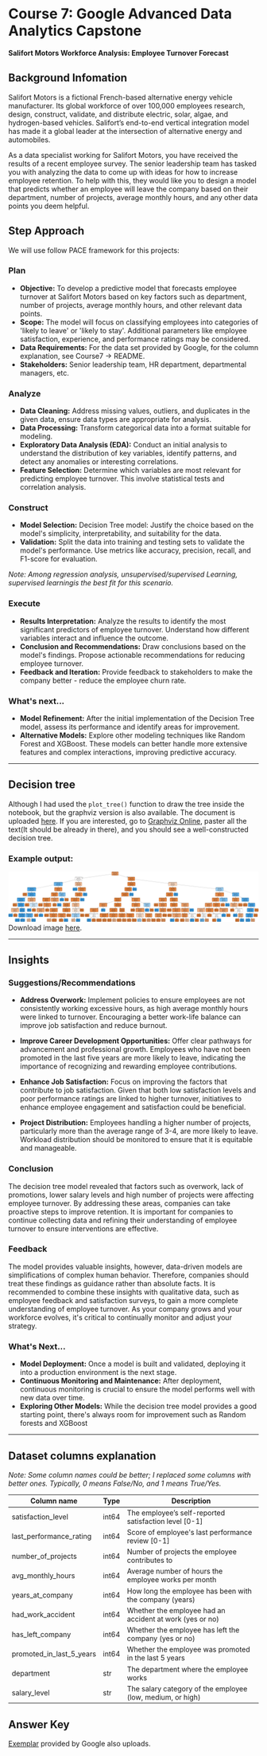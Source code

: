 # Course 7: Google Advanced Data Analytics Capstone

**Salifort Motors Workforce Analysis: Employee Turnover Forecast**

## Background Infomation

Salifort Motors is a fictional French-based alternative energy vehicle manufacturer. Its global workforce of over 100,000 employees research, design, construct, validate, and distribute electric, solar, algae, and hydrogen-based vehicles. Salifort’s end-to-end vertical integration model has made it a global leader at the intersection of alternative energy and automobiles.

As a data specialist working for Salifort Motors, you have received the results of a recent employee survey. The senior leadership team has tasked you with analyzing the data to come up with ideas for how to increase employee retention. To help with this, they would like you to design a model that predicts whether an employee will leave the company based on their department, number of projects, average monthly hours, and any other data points you deem helpful.

## Step Approach

We will use follow PACE framework for this projects:

### Plan

- **Objective:** To develop a predictive model that forecasts employee turnover at Salifort Motors based on key factors such as department, number of projects, average monthly hours, and other relevant data points.
- **Scope:** The model will focus on classifying employees into categories of 'likely to leave' or 'likely to stay'. Additional parameters like employee satisfaction, experience, and performance ratings may be considered.
- **Data Requirements:** For the data set provided by Google, for the column explanation, see Course7 -> README.
- **Stakeholders:** Senior leadership team, HR department, departmental managers, etc.

### Analyze

- **Data Cleaning:** Address missing values, outliers, and duplicates in the given data, ensure data types are appropriate for analysis.
- **Data Processing:** Transform categorical data into a format suitable for modeling.
- **Exploratory Data Analysis (EDA):** Conduct an initial analysis to understand the distribution of key variables, identify patterns, and detect any anomalies or interesting correlations.
- **Feature Selection:** Determine which variables are most relevant for predicting employee turnover. This involve statistical tests and correlation analysis.

### Construct

- **Model Selection:** Decision Tree model: Justify the choice based on the model's simplicity, interpretability, and suitability for the data.
- **Validation:** Split the data into training and testing sets to validate the model's performance. Use metrics like accuracy, precision, recall, and F1-score for evaluation.

*Note: Among regression analysis, unsupervised/supervised Learning, supervised learningis the best fit for this scenario.*

### Execute

- **Results Interpretation:** Analyze the results to identify the most significant predictors of employee turnover. Understand how different variables interact and influence the outcome.
- **Conclusion and Recommendations:** Draw conclusions based on the model's findings. Propose actionable recommendations for reducing employee turnover.
- **Feedback and Iteration:** Provide feedback to stakeholders to make the company better - reduce the employee churn rate. 

### What's next...
- **Model Refinement:** After the initial implementation of the Decision Tree model, assess its performance and identify areas for improvement.
- **Alternative Models:** Explore other modeling techniques like Random Forest and XGBoost. These models can better handle more extensive features and complex interactions, improving predictive accuracy.

---

## Decision tree

Although I had used the `plot_tree()` function to draw the tree inside the notebook, but the graphviz version is also available. The document is uploaded [here](./decision_tree). If you are interested, go to [Graphviz Online](https://dreampuf.github.io/GraphvizOnline/#digraph%20Tree%20%7B%0D%0Anode%20%5Bshape%3Dbox%2C%20style%3D%22filled%2C%20rounded%22%2C%20color%3D%22black%22%2C%20fontname%3D%22helvetica%22%5D%20%3B%0D%0Aedge%20%5Bfontname%3D%22helvetica%22%5D%20%3B%0D%0A0%20%5Blabel%3D%3Csatisfaction_level%20%26le%3B%204.65%3Cbr%2F%3Egini%20%3D%200.275%3Cbr%2F%3Esamples%20%3D%209592%3Cbr%2F%3Evalue%20%3D%20%5B8015%2C%201577%5D%3Cbr%2F%3Eclass%20%3D%20Stay%3E%2C%20fillcolor%3D%22%23ea9a60%22%5D%20%3B%0D%0A1%20%5Blabel%3D%3Cnumber_of_projects%20%26le%3B%202.5%3Cbr%2F%3Egini%20%3D%200.5%3Cbr%2F%3Esamples%20%3D%202272%3Cbr%2F%3Evalue%20%3D%20%5B1144%2C%201128%5D%3Cbr%2F%3Eclass%20%3D%20Stay%3E%2C%20fillcolor%3D%22%23fffdfc%22%5D%20%3B%0D%0A0%20-%3E%201%20%5Blabeldistance%3D2.5%2C%20labelangle%3D45%2C%20headlabel%3D%22True%22%5D%20%3B%0D%0A2%20%5Blabel%3D%3Clast_performance_rating%20%26le%3B%205.75%3Cbr%2F%3Egini%20%3D%200.293%3Cbr%2F%3Esamples%20%3D%20834%3Cbr%2F%3Evalue%20%3D%20%5B149%2C%20685%5D%3Cbr%2F%3Eclass%20%3D%20Leave%3E%2C%20fillcolor%3D%22%2364b2eb%22%5D%20%3B%0D%0A1%20-%3E%202%20%3B%0D%0A3%20%5Blabel%3D%3Clast_performance_rating%20%26le%3B%204.45%3Cbr%2F%3Egini%20%3D%200.155%3Cbr%2F%3Esamples%20%3D%20743%3Cbr%2F%3Evalue%20%3D%20%5B63.0%2C%20680.0%5D%3Cbr%2F%3Eclass%20%3D%20Leave%3E%2C%20fillcolor%3D%22%234ba6e7%22%5D%20%3B%0D%0A2%20-%3E%203%20%3B%0D%0A4%20%5Blabel%3D%3Cgini%20%3D%200.0%3Cbr%2F%3Esamples%20%3D%2029%3Cbr%2F%3Evalue%20%3D%20%5B29%2C%200%5D%3Cbr%2F%3Eclass%20%3D%20Stay%3E%2C%20fillcolor%3D%22%23e58139%22%5D%20%3B%0D%0A3%20-%3E%204%20%3B%0D%0A5%20%5Blabel%3D%3Cavg_monthly_hours%20%26le%3B%20163.5%3Cbr%2F%3Egini%20%3D%200.091%3Cbr%2F%3Esamples%20%3D%20714%3Cbr%2F%3Evalue%20%3D%20%5B34%2C%20680%5D%3Cbr%2F%3Eclass%20%3D%20Leave%3E%2C%20fillcolor%3D%22%2343a2e6%22%5D%20%3B%0D%0A3%20-%3E%205%20%3B%0D%0A6%20%5Blabel%3D%3Cavg_monthly_hours%20%26le%3B%20125.5%3Cbr%2F%3Egini%20%3D%200.053%3Cbr%2F%3Esamples%20%3D%20695%3Cbr%2F%3Evalue%20%3D%20%5B19%2C%20676%5D%3Cbr%2F%3Eclass%20%3D%20Leave%3E%2C%20fillcolor%3D%22%233fa0e6%22%5D%20%3B%0D%0A5%20-%3E%206%20%3B%0D%0A7%20%5Blabel%3D%3Cgini%20%3D%200.0%3Cbr%2F%3Esamples%20%3D%2011%3Cbr%2F%3Evalue%20%3D%20%5B11%2C%200%5D%3Cbr%2F%3Eclass%20%3D%20Stay%3E%2C%20fillcolor%3D%22%23e58139%22%5D%20%3B%0D%0A6%20-%3E%207%20%3B%0D%0A8%20%5Blabel%3D%3Csatisfaction_level%20%26le%3B%203.4%3Cbr%2F%3Egini%20%3D%200.023%3Cbr%2F%3Esamples%20%3D%20684%3Cbr%2F%3Evalue%20%3D%20%5B8%2C%20676%5D%3Cbr%2F%3Eclass%20%3D%20Leave%3E%2C%20fillcolor%3D%22%233b9ee5%22%5D%20%3B%0D%0A6%20-%3E%208%20%3B%0D%0A9%20%5Blabel%3D%3Cavg_monthly_hours%20%26le%3B%20140.0%3Cbr%2F%3Egini%20%3D%200.408%3Cbr%2F%3Esamples%20%3D%207%3Cbr%2F%3Evalue%20%3D%20%5B5%2C%202%5D%3Cbr%2F%3Eclass%20%3D%20Stay%3E%2C%20fillcolor%3D%22%23efb388%22%5D%20%3B%0D%0A8%20-%3E%209%20%3B%0D%0A10%20%5Blabel%3D%3Cgini%20%3D%200.0%3Cbr%2F%3Esamples%20%3D%202%3Cbr%2F%3Evalue%20%3D%20%5B0%2C%202%5D%3Cbr%2F%3Eclass%20%3D%20Leave%3E%2C%20fillcolor%3D%22%23399de5%22%5D%20%3B%0D%0A9%20-%3E%2010%20%3B%0D%0A11%20%5Blabel%3D%3Cgini%20%3D%200.0%3Cbr%2F%3Esamples%20%3D%205%3Cbr%2F%3Evalue%20%3D%20%5B5%2C%200%5D%3Cbr%2F%3Eclass%20%3D%20Stay%3E%2C%20fillcolor%3D%22%23e58139%22%5D%20%3B%0D%0A9%20-%3E%2011%20%3B%0D%0A12%20%5Blabel%3D%3Csalary_level%20%26le%3B%201.5%3Cbr%2F%3Egini%20%3D%200.009%3Cbr%2F%3Esamples%20%3D%20677%3Cbr%2F%3Evalue%20%3D%20%5B3%2C%20674%5D%3Cbr%2F%3Eclass%20%3D%20Leave%3E%2C%20fillcolor%3D%22%233a9de5%22%5D%20%3B%0D%0A8%20-%3E%2012%20%3B%0D%0A13%20%5Blabel%3D%3CDepartment_sales%20%26le%3B%200.5%3Cbr%2F%3Egini%20%3D%200.003%3Cbr%2F%3Esamples%20%3D%20659%3Cbr%2F%3Evalue%20%3D%20%5B1%2C%20658%5D%3Cbr%2F%3Eclass%20%3D%20Leave%3E%2C%20fillcolor%3D%22%23399de5%22%5D%20%3B%0D%0A12%20-%3E%2013%20%3B%0D%0A14%20%5Blabel%3D%3Cgini%20%3D%200.0%3Cbr%2F%3Esamples%20%3D%20461%3Cbr%2F%3Evalue%20%3D%20%5B0%2C%20461%5D%3Cbr%2F%3Eclass%20%3D%20Leave%3E%2C%20fillcolor%3D%22%23399de5%22%5D%20%3B%0D%0A13%20-%3E%2014%20%3B%0D%0A15%20%5Blabel%3D%3Cgini%20%3D%200.01%3Cbr%2F%3Esamples%20%3D%20198%3Cbr%2F%3Evalue%20%3D%20%5B1%2C%20197%5D%3Cbr%2F%3Eclass%20%3D%20Leave%3E%2C%20fillcolor%3D%22%233a9de5%22%5D%20%3B%0D%0A13%20-%3E%2015%20%3B%0D%0A16%20%5Blabel%3D%3Csatisfaction_level%20%26le%3B%203.75%3Cbr%2F%3Egini%20%3D%200.198%3Cbr%2F%3Esamples%20%3D%2018%3Cbr%2F%3Evalue%20%3D%20%5B2%2C%2016%5D%3Cbr%2F%3Eclass%20%3D%20Leave%3E%2C%20fillcolor%3D%22%2352a9e8%22%5D%20%3B%0D%0A12%20-%3E%2016%20%3B%0D%0A17%20%5Blabel%3D%3Cgini%20%3D%200.444%3Cbr%2F%3Esamples%20%3D%203%3Cbr%2F%3Evalue%20%3D%20%5B2%2C%201%5D%3Cbr%2F%3Eclass%20%3D%20Stay%3E%2C%20fillcolor%3D%22%23f2c09c%22%5D%20%3B%0D%0A16%20-%3E%2017%20%3B%0D%0A18%20%5Blabel%3D%3Cgini%20%3D%200.0%3Cbr%2F%3Esamples%20%3D%2015%3Cbr%2F%3Evalue%20%3D%20%5B0%2C%2015%5D%3Cbr%2F%3Eclass%20%3D%20Leave%3E%2C%20fillcolor%3D%22%23399de5%22%5D%20%3B%0D%0A16%20-%3E%2018%20%3B%0D%0A19%20%5Blabel%3D%3Cavg_monthly_hours%20%26le%3B%20240.5%3Cbr%2F%3Egini%20%3D%200.332%3Cbr%2F%3Esamples%20%3D%2019%3Cbr%2F%3Evalue%20%3D%20%5B15%2C%204%5D%3Cbr%2F%3Eclass%20%3D%20Stay%3E%2C%20fillcolor%3D%22%23eca36e%22%5D%20%3B%0D%0A5%20-%3E%2019%20%3B%0D%0A20%20%5Blabel%3D%3Cgini%20%3D%200.0%3Cbr%2F%3Esamples%20%3D%2012%3Cbr%2F%3Evalue%20%3D%20%5B12%2C%200%5D%3Cbr%2F%3Eclass%20%3D%20Stay%3E%2C%20fillcolor%3D%22%23e58139%22%5D%20%3B%0D%0A19%20-%3E%2020%20%3B%0D%0A21%20%5Blabel%3D%3Cavg_monthly_hours%20%26le%3B%20258.0%3Cbr%2F%3Egini%20%3D%200.49%3Cbr%2F%3Esamples%20%3D%207%3Cbr%2F%3Evalue%20%3D%20%5B3%2C%204%5D%3Cbr%2F%3Eclass%20%3D%20Leave%3E%2C%20fillcolor%3D%22%23cee6f8%22%5D%20%3B%0D%0A19%20-%3E%2021%20%3B%0D%0A22%20%5Blabel%3D%3Cgini%20%3D%200.0%3Cbr%2F%3Esamples%20%3D%204%3Cbr%2F%3Evalue%20%3D%20%5B0%2C%204%5D%3Cbr%2F%3Eclass%20%3D%20Leave%3E%2C%20fillcolor%3D%22%23399de5%22%5D%20%3B%0D%0A21%20-%3E%2022%20%3B%0D%0A23%20%5Blabel%3D%3Cgini%20%3D%200.0%3Cbr%2F%3Esamples%20%3D%203%3Cbr%2F%3Evalue%20%3D%20%5B3%2C%200%5D%3Cbr%2F%3Eclass%20%3D%20Stay%3E%2C%20fillcolor%3D%22%23e58139%22%5D%20%3B%0D%0A21%20-%3E%2023%20%3B%0D%0A24%20%5Blabel%3D%3Cavg_monthly_hours%20%26le%3B%20279.0%3Cbr%2F%3Egini%20%3D%200.104%3Cbr%2F%3Esamples%20%3D%2091%3Cbr%2F%3Evalue%20%3D%20%5B86%2C%205%5D%3Cbr%2F%3Eclass%20%3D%20Stay%3E%2C%20fillcolor%3D%22%23e78845%22%5D%20%3B%0D%0A2%20-%3E%2024%20%3B%0D%0A25%20%5Blabel%3D%3Csatisfaction_level%20%26le%3B%204.55%3Cbr%2F%3Egini%20%3D%200.045%3Cbr%2F%3Esamples%20%3D%2087%3Cbr%2F%3Evalue%20%3D%20%5B85%2C%202%5D%3Cbr%2F%3Eclass%20%3D%20Stay%3E%2C%20fillcolor%3D%22%23e6843e%22%5D%20%3B%0D%0A24%20-%3E%2025%20%3B%0D%0A26%20%5Blabel%3D%3CDepartment_technical%20%26le%3B%200.5%3Cbr%2F%3Egini%20%3D%200.024%3Cbr%2F%3Esamples%20%3D%2081%3Cbr%2F%3Evalue%20%3D%20%5B80%2C%201%5D%3Cbr%2F%3Eclass%20%3D%20Stay%3E%2C%20fillcolor%3D%22%23e5833b%22%5D%20%3B%0D%0A25%20-%3E%2026%20%3B%0D%0A27%20%5Blabel%3D%3Cgini%20%3D%200.0%3Cbr%2F%3Esamples%20%3D%2068%3Cbr%2F%3Evalue%20%3D%20%5B68%2C%200%5D%3Cbr%2F%3Eclass%20%3D%20Stay%3E%2C%20fillcolor%3D%22%23e58139%22%5D%20%3B%0D%0A26%20-%3E%2027%20%3B%0D%0A28%20%5Blabel%3D%3Cavg_monthly_hours%20%26le%3B%20157.0%3Cbr%2F%3Egini%20%3D%200.142%3Cbr%2F%3Esamples%20%3D%2013%3Cbr%2F%3Evalue%20%3D%20%5B12%2C%201%5D%3Cbr%2F%3Eclass%20%3D%20Stay%3E%2C%20fillcolor%3D%22%23e78c49%22%5D%20%3B%0D%0A26%20-%3E%2028%20%3B%0D%0A29%20%5Blabel%3D%3Cavg_monthly_hours%20%26le%3B%20145.0%3Cbr%2F%3Egini%20%3D%200.32%3Cbr%2F%3Esamples%20%3D%205%3Cbr%2F%3Evalue%20%3D%20%5B4%2C%201%5D%3Cbr%2F%3Eclass%20%3D%20Stay%3E%2C%20fillcolor%3D%22%23eca06a%22%5D%20%3B%0D%0A28%20-%3E%2029%20%3B%0D%0A30%20%5Blabel%3D%3Cgini%20%3D%200.0%3Cbr%2F%3Esamples%20%3D%204%3Cbr%2F%3Evalue%20%3D%20%5B4%2C%200%5D%3Cbr%2F%3Eclass%20%3D%20Stay%3E%2C%20fillcolor%3D%22%23e58139%22%5D%20%3B%0D%0A29%20-%3E%2030%20%3B%0D%0A31%20%5Blabel%3D%3Cgini%20%3D%200.0%3Cbr%2F%3Esamples%20%3D%201%3Cbr%2F%3Evalue%20%3D%20%5B0%2C%201%5D%3Cbr%2F%3Eclass%20%3D%20Leave%3E%2C%20fillcolor%3D%22%23399de5%22%5D%20%3B%0D%0A29%20-%3E%2031%20%3B%0D%0A32%20%5Blabel%3D%3Cgini%20%3D%200.0%3Cbr%2F%3Esamples%20%3D%208%3Cbr%2F%3Evalue%20%3D%20%5B8%2C%200%5D%3Cbr%2F%3Eclass%20%3D%20Stay%3E%2C%20fillcolor%3D%22%23e58139%22%5D%20%3B%0D%0A28%20-%3E%2032%20%3B%0D%0A33%20%5Blabel%3D%3Cavg_monthly_hours%20%26le%3B%20200.5%3Cbr%2F%3Egini%20%3D%200.278%3Cbr%2F%3Esamples%20%3D%206%3Cbr%2F%3Evalue%20%3D%20%5B5%2C%201%5D%3Cbr%2F%3Eclass%20%3D%20Stay%3E%2C%20fillcolor%3D%22%23ea9a61%22%5D%20%3B%0D%0A25%20-%3E%2033%20%3B%0D%0A34%20%5Blabel%3D%3Cgini%20%3D%200.0%3Cbr%2F%3Esamples%20%3D%205%3Cbr%2F%3Evalue%20%3D%20%5B5%2C%200%5D%3Cbr%2F%3Eclass%20%3D%20Stay%3E%2C%20fillcolor%3D%22%23e58139%22%5D%20%3B%0D%0A33%20-%3E%2034%20%3B%0D%0A35%20%5Blabel%3D%3Cgini%20%3D%200.0%3Cbr%2F%3Esamples%20%3D%201%3Cbr%2F%3Evalue%20%3D%20%5B0%2C%201%5D%3Cbr%2F%3Eclass%20%3D%20Leave%3E%2C%20fillcolor%3D%22%23399de5%22%5D%20%3B%0D%0A33%20-%3E%2035%20%3B%0D%0A36%20%5Blabel%3D%3Csatisfaction_level%20%26le%3B%204.15%3Cbr%2F%3Egini%20%3D%200.375%3Cbr%2F%3Esamples%20%3D%204%3Cbr%2F%3Evalue%20%3D%20%5B1%2C%203%5D%3Cbr%2F%3Eclass%20%3D%20Leave%3E%2C%20fillcolor%3D%22%237bbeee%22%5D%20%3B%0D%0A24%20-%3E%2036%20%3B%0D%0A37%20%5Blabel%3D%3Cgini%20%3D%200.0%3Cbr%2F%3Esamples%20%3D%203%3Cbr%2F%3Evalue%20%3D%20%5B0%2C%203%5D%3Cbr%2F%3Eclass%20%3D%20Leave%3E%2C%20fillcolor%3D%22%23399de5%22%5D%20%3B%0D%0A36%20-%3E%2037%20%3B%0D%0A38%20%5Blabel%3D%3Cgini%20%3D%200.0%3Cbr%2F%3Esamples%20%3D%201%3Cbr%2F%3Evalue%20%3D%20%5B1%2C%200%5D%3Cbr%2F%3Eclass%20%3D%20Stay%3E%2C%20fillcolor%3D%22%23e58139%22%5D%20%3B%0D%0A36%20-%3E%2038%20%3B%0D%0A39%20%5Blabel%3D%3Csatisfaction_level%20%26le%3B%201.15%3Cbr%2F%3Egini%20%3D%200.426%3Cbr%2F%3Esamples%20%3D%201438%3Cbr%2F%3Evalue%20%3D%20%5B995%2C%20443%5D%3Cbr%2F%3Eclass%20%3D%20Stay%3E%2C%20fillcolor%3D%22%23f1b991%22%5D%20%3B%0D%0A1%20-%3E%2039%20%3B%0D%0A40%20%5Blabel%3D%3Cgini%20%3D%200.0%3Cbr%2F%3Esamples%20%3D%20391%3Cbr%2F%3Evalue%20%3D%20%5B0%2C%20391%5D%3Cbr%2F%3Eclass%20%3D%20Leave%3E%2C%20fillcolor%3D%22%23399de5%22%5D%20%3B%0D%0A39%20-%3E%2040%20%3B%0D%0A41%20%5Blabel%3D%3Cavg_monthly_hours%20%26le%3B%20289.0%3Cbr%2F%3Egini%20%3D%200.094%3Cbr%2F%3Esamples%20%3D%201047%3Cbr%2F%3Evalue%20%3D%20%5B995%2C%2052%5D%3Cbr%2F%3Eclass%20%3D%20Stay%3E%2C%20fillcolor%3D%22%23e68843%22%5D%20%3B%0D%0A39%20-%3E%2041%20%3B%0D%0A42%20%5Blabel%3D%3Cnumber_of_projects%20%26le%3B%206.5%3Cbr%2F%3Egini%20%3D%200.084%3Cbr%2F%3Esamples%20%3D%201041%3Cbr%2F%3Evalue%20%3D%20%5B995%2C%2046%5D%3Cbr%2F%3Eclass%20%3D%20Stay%3E%2C%20fillcolor%3D%22%23e68742%22%5D%20%3B%0D%0A41%20-%3E%2042%20%3B%0D%0A43%20%5Blabel%3D%3Clast_performance_rating%20%26le%3B%209.95%3Cbr%2F%3Egini%20%3D%200.074%3Cbr%2F%3Esamples%20%3D%201035%3Cbr%2F%3Evalue%20%3D%20%5B995%2C%2040%5D%3Cbr%2F%3Eclass%20%3D%20Stay%3E%2C%20fillcolor%3D%22%23e68641%22%5D%20%3B%0D%0A42%20-%3E%2043%20%3B%0D%0A44%20%5Blabel%3D%3Cyears_at_company%20%26le%3B%205.5%3Cbr%2F%3Egini%20%3D%200.068%3Cbr%2F%3Esamples%20%3D%201022%3Cbr%2F%3Evalue%20%3D%20%5B986%2C%2036%5D%3Cbr%2F%3Eclass%20%3D%20Stay%3E%2C%20fillcolor%3D%22%23e68640%22%5D%20%3B%0D%0A43%20-%3E%2044%20%3B%0D%0A45%20%5Blabel%3D%3Cavg_monthly_hours%20%26le%3B%20131.5%3Cbr%2F%3Egini%20%3D%200.08%3Cbr%2F%3Esamples%20%3D%20836%3Cbr%2F%3Evalue%20%3D%20%5B801%2C%2035%5D%3Cbr%2F%3Eclass%20%3D%20Stay%3E%2C%20fillcolor%3D%22%23e68742%22%5D%20%3B%0D%0A44%20-%3E%2045%20%3B%0D%0A46%20%5Blabel%3D%3Cgini%20%3D%200.0%3Cbr%2F%3Esamples%20%3D%20112%3Cbr%2F%3Evalue%20%3D%20%5B112%2C%200%5D%3Cbr%2F%3Eclass%20%3D%20Stay%3E%2C%20fillcolor%3D%22%23e58139%22%5D%20%3B%0D%0A45%20-%3E%2046%20%3B%0D%0A47%20%5Blabel%3D%3Cavg_monthly_hours%20%26le%3B%20136.5%3Cbr%2F%3Egini%20%3D%200.092%3Cbr%2F%3Esamples%20%3D%20724%3Cbr%2F%3Evalue%20%3D%20%5B689%2C%2035%5D%3Cbr%2F%3Eclass%20%3D%20Stay%3E%2C%20fillcolor%3D%22%23e68743%22%5D%20%3B%0D%0A45%20-%3E%2047%20%3B%0D%0A48%20%5Blabel%3D%3Cgini%20%3D%200.375%3Cbr%2F%3Esamples%20%3D%2016%3Cbr%2F%3Evalue%20%3D%20%5B12%2C%204%5D%3Cbr%2F%3Eclass%20%3D%20Stay%3E%2C%20fillcolor%3D%22%23eeab7b%22%5D%20%3B%0D%0A47%20-%3E%2048%20%3B%0D%0A49%20%5Blabel%3D%3Cgini%20%3D%200.084%3Cbr%2F%3Esamples%20%3D%20708%3Cbr%2F%3Evalue%20%3D%20%5B677%2C%2031%5D%3Cbr%2F%3Eclass%20%3D%20Stay%3E%2C%20fillcolor%3D%22%23e68742%22%5D%20%3B%0D%0A47%20-%3E%2049%20%3B%0D%0A50%20%5Blabel%3D%3Cavg_monthly_hours%20%26le%3B%20139.5%3Cbr%2F%3Egini%20%3D%200.011%3Cbr%2F%3Esamples%20%3D%20186%3Cbr%2F%3Evalue%20%3D%20%5B185%2C%201%5D%3Cbr%2F%3Eclass%20%3D%20Stay%3E%2C%20fillcolor%3D%22%23e5823a%22%5D%20%3B%0D%0A44%20-%3E%2050%20%3B%0D%0A51%20%5Blabel%3D%3Cavg_monthly_hours%20%26le%3B%20136.5%3Cbr%2F%3Egini%20%3D%200.071%3Cbr%2F%3Esamples%20%3D%2027%3Cbr%2F%3Evalue%20%3D%20%5B26%2C%201%5D%3Cbr%2F%3Eclass%20%3D%20Stay%3E%2C%20fillcolor%3D%22%23e68641%22%5D%20%3B%0D%0A50%20-%3E%2051%20%3B%0D%0A52%20%5Blabel%3D%3Cgini%20%3D%200.0%3Cbr%2F%3Esamples%20%3D%2026%3Cbr%2F%3Evalue%20%3D%20%5B26%2C%200%5D%3Cbr%2F%3Eclass%20%3D%20Stay%3E%2C%20fillcolor%3D%22%23e58139%22%5D%20%3B%0D%0A51%20-%3E%2052%20%3B%0D%0A53%20%5Blabel%3D%3Cgini%20%3D%200.0%3Cbr%2F%3Esamples%20%3D%201%3Cbr%2F%3Evalue%20%3D%20%5B0%2C%201%5D%3Cbr%2F%3Eclass%20%3D%20Leave%3E%2C%20fillcolor%3D%22%23399de5%22%5D%20%3B%0D%0A51%20-%3E%2053%20%3B%0D%0A54%20%5Blabel%3D%3Cgini%20%3D%200.0%3Cbr%2F%3Esamples%20%3D%20159%3Cbr%2F%3Evalue%20%3D%20%5B159%2C%200%5D%3Cbr%2F%3Eclass%20%3D%20Stay%3E%2C%20fillcolor%3D%22%23e58139%22%5D%20%3B%0D%0A50%20-%3E%2054%20%3B%0D%0A55%20%5Blabel%3D%3Cnumber_of_projects%20%26le%3B%205.5%3Cbr%2F%3Egini%20%3D%200.426%3Cbr%2F%3Esamples%20%3D%2013%3Cbr%2F%3Evalue%20%3D%20%5B9%2C%204%5D%3Cbr%2F%3Eclass%20%3D%20Stay%3E%2C%20fillcolor%3D%22%23f1b991%22%5D%20%3B%0D%0A43%20-%3E%2055%20%3B%0D%0A56%20%5Blabel%3D%3Cyears_at_company%20%26le%3B%204.5%3Cbr%2F%3Egini%20%3D%200.494%3Cbr%2F%3Esamples%20%3D%209%3Cbr%2F%3Evalue%20%3D%20%5B5%2C%204%5D%3Cbr%2F%3Eclass%20%3D%20Stay%3E%2C%20fillcolor%3D%22%23fae6d7%22%5D%20%3B%0D%0A55%20-%3E%2056%20%3B%0D%0A57%20%5Blabel%3D%3Cavg_monthly_hours%20%26le%3B%20190.0%3Cbr%2F%3Egini%20%3D%200.444%3Cbr%2F%3Esamples%20%3D%206%3Cbr%2F%3Evalue%20%3D%20%5B2%2C%204%5D%3Cbr%2F%3Eclass%20%3D%20Leave%3E%2C%20fillcolor%3D%22%239ccef2%22%5D%20%3B%0D%0A56%20-%3E%2057%20%3B%0D%0A58%20%5Blabel%3D%3Cgini%20%3D%200.444%3Cbr%2F%3Esamples%20%3D%203%3Cbr%2F%3Evalue%20%3D%20%5B2%2C%201%5D%3Cbr%2F%3Eclass%20%3D%20Stay%3E%2C%20fillcolor%3D%22%23f2c09c%22%5D%20%3B%0D%0A57%20-%3E%2058%20%3B%0D%0A59%20%5Blabel%3D%3Cgini%20%3D%200.0%3Cbr%2F%3Esamples%20%3D%203%3Cbr%2F%3Evalue%20%3D%20%5B0%2C%203%5D%3Cbr%2F%3Eclass%20%3D%20Leave%3E%2C%20fillcolor%3D%22%23399de5%22%5D%20%3B%0D%0A57%20-%3E%2059%20%3B%0D%0A60%20%5Blabel%3D%3Cgini%20%3D%200.0%3Cbr%2F%3Esamples%20%3D%203%3Cbr%2F%3Evalue%20%3D%20%5B3%2C%200%5D%3Cbr%2F%3Eclass%20%3D%20Stay%3E%2C%20fillcolor%3D%22%23e58139%22%5D%20%3B%0D%0A56%20-%3E%2060%20%3B%0D%0A61%20%5Blabel%3D%3Cgini%20%3D%200.0%3Cbr%2F%3Esamples%20%3D%204%3Cbr%2F%3Evalue%20%3D%20%5B4%2C%200%5D%3Cbr%2F%3Eclass%20%3D%20Stay%3E%2C%20fillcolor%3D%22%23e58139%22%5D%20%3B%0D%0A55%20-%3E%2061%20%3B%0D%0A62%20%5Blabel%3D%3Cgini%20%3D%200.0%3Cbr%2F%3Esamples%20%3D%206%3Cbr%2F%3Evalue%20%3D%20%5B0%2C%206%5D%3Cbr%2F%3Eclass%20%3D%20Leave%3E%2C%20fillcolor%3D%22%23399de5%22%5D%20%3B%0D%0A42%20-%3E%2062%20%3B%0D%0A63%20%5Blabel%3D%3Cgini%20%3D%200.0%3Cbr%2F%3Esamples%20%3D%206%3Cbr%2F%3Evalue%20%3D%20%5B0%2C%206%5D%3Cbr%2F%3Eclass%20%3D%20Leave%3E%2C%20fillcolor%3D%22%23399de5%22%5D%20%3B%0D%0A41%20-%3E%2063%20%3B%0D%0A64%20%5Blabel%3D%3Cyears_at_company%20%26le%3B%204.5%3Cbr%2F%3Egini%20%3D%200.115%3Cbr%2F%3Esamples%20%3D%207320%3Cbr%2F%3Evalue%20%3D%20%5B6871%2C%20449%5D%3Cbr%2F%3Eclass%20%3D%20Stay%3E%2C%20fillcolor%3D%22%23e78946%22%5D%20%3B%0D%0A0%20-%3E%2064%20%5Blabeldistance%3D2.5%2C%20labelangle%3D-45%2C%20headlabel%3D%22False%22%5D%20%3B%0D%0A65%20%5Blabel%3D%3Cavg_monthly_hours%20%26le%3B%20290.5%3Cbr%2F%3Egini%20%3D%200.017%3Cbr%2F%3Esamples%20%3D%206323%3Cbr%2F%3Evalue%20%3D%20%5B6269.0%2C%2054.0%5D%3Cbr%2F%3Eclass%20%3D%20Stay%3E%2C%20fillcolor%3D%22%23e5823b%22%5D%20%3B%0D%0A64%20-%3E%2065%20%3B%0D%0A66%20%5Blabel%3D%3Cnumber_of_projects%20%26le%3B%206.5%3Cbr%2F%3Egini%20%3D%200.016%3Cbr%2F%3Esamples%20%3D%206319%3Cbr%2F%3Evalue%20%3D%20%5B6269.0%2C%2050.0%5D%3Cbr%2F%3Eclass%20%3D%20Stay%3E%2C%20fillcolor%3D%22%23e5823b%22%5D%20%3B%0D%0A65%20-%3E%2066%20%3B%0D%0A67%20%5Blabel%3D%3Cnumber_of_projects%20%26le%3B%205.5%3Cbr%2F%3Egini%20%3D%200.015%3Cbr%2F%3Esamples%20%3D%206317%3Cbr%2F%3Evalue%20%3D%20%5B6269%2C%2048%5D%3Cbr%2F%3Eclass%20%3D%20Stay%3E%2C%20fillcolor%3D%22%23e5823b%22%5D%20%3B%0D%0A66%20-%3E%2067%20%3B%0D%0A68%20%5Blabel%3D%3Csatisfaction_level%20%26le%3B%204.75%3Cbr%2F%3Egini%20%3D%200.013%3Cbr%2F%3Esamples%20%3D%206211%3Cbr%2F%3Evalue%20%3D%20%5B6170%2C%2041%5D%3Cbr%2F%3Eclass%20%3D%20Stay%3E%2C%20fillcolor%3D%22%23e5823a%22%5D%20%3B%0D%0A67%20-%3E%2068%20%3B%0D%0A69%20%5Blabel%3D%3Cavg_monthly_hours%20%26le%3B%20250.0%3Cbr%2F%3Egini%20%3D%200.198%3Cbr%2F%3Esamples%20%3D%2018%3Cbr%2F%3Evalue%20%3D%20%5B16%2C%202%5D%3Cbr%2F%3Eclass%20%3D%20Stay%3E%2C%20fillcolor%3D%22%23e89152%22%5D%20%3B%0D%0A68%20-%3E%2069%20%3B%0D%0A70%20%5Blabel%3D%3Clast_performance_rating%20%26le%3B%207.6%3Cbr%2F%3Egini%20%3D%200.111%3Cbr%2F%3Esamples%20%3D%2017%3Cbr%2F%3Evalue%20%3D%20%5B16%2C%201%5D%3Cbr%2F%3Eclass%20%3D%20Stay%3E%2C%20fillcolor%3D%22%23e78945%22%5D%20%3B%0D%0A69%20-%3E%2070%20%3B%0D%0A71%20%5Blabel%3D%3Cgini%20%3D%200.0%3Cbr%2F%3Esamples%20%3D%2015%3Cbr%2F%3Evalue%20%3D%20%5B15%2C%200%5D%3Cbr%2F%3Eclass%20%3D%20Stay%3E%2C%20fillcolor%3D%22%23e58139%22%5D%20%3B%0D%0A70%20-%3E%2071%20%3B%0D%0A72%20%5Blabel%3D%3Clast_performance_rating%20%26le%3B%208.55%3Cbr%2F%3Egini%20%3D%200.5%3Cbr%2F%3Esamples%20%3D%202%3Cbr%2F%3Evalue%20%3D%20%5B1%2C%201%5D%3Cbr%2F%3Eclass%20%3D%20Stay%3E%2C%20fillcolor%3D%22%23ffffff%22%5D%20%3B%0D%0A70%20-%3E%2072%20%3B%0D%0A73%20%5Blabel%3D%3Cgini%20%3D%200.0%3Cbr%2F%3Esamples%20%3D%201%3Cbr%2F%3Evalue%20%3D%20%5B0%2C%201%5D%3Cbr%2F%3Eclass%20%3D%20Leave%3E%2C%20fillcolor%3D%22%23399de5%22%5D%20%3B%0D%0A72%20-%3E%2073%20%3B%0D%0A74%20%5Blabel%3D%3Cgini%20%3D%200.0%3Cbr%2F%3Esamples%20%3D%201%3Cbr%2F%3Evalue%20%3D%20%5B1%2C%200%5D%3Cbr%2F%3Eclass%20%3D%20Stay%3E%2C%20fillcolor%3D%22%23e58139%22%5D%20%3B%0D%0A72%20-%3E%2074%20%3B%0D%0A75%20%5Blabel%3D%3Cgini%20%3D%200.0%3Cbr%2F%3Esamples%20%3D%201%3Cbr%2F%3Evalue%20%3D%20%5B0%2C%201%5D%3Cbr%2F%3Eclass%20%3D%20Leave%3E%2C%20fillcolor%3D%22%23399de5%22%5D%20%3B%0D%0A69%20-%3E%2075%20%3B%0D%0A76%20%5Blabel%3D%3Cyears_at_company%20%26le%3B%203.5%3Cbr%2F%3Egini%20%3D%200.013%3Cbr%2F%3Esamples%20%3D%206193%3Cbr%2F%3Evalue%20%3D%20%5B6154%2C%2039%5D%3Cbr%2F%3Eclass%20%3D%20Stay%3E%2C%20fillcolor%3D%22%23e5823a%22%5D%20%3B%0D%0A68%20-%3E%2076%20%3B%0D%0A77%20%5Blabel%3D%3Cavg_monthly_hours%20%26le%3B%20274.5%3Cbr%2F%3Egini%20%3D%200.008%3Cbr%2F%3Esamples%20%3D%205250%3Cbr%2F%3Evalue%20%3D%20%5B5228%2C%2022%5D%3Cbr%2F%3Eclass%20%3D%20Stay%3E%2C%20fillcolor%3D%22%23e5823a%22%5D%20%3B%0D%0A76%20-%3E%2077%20%3B%0D%0A78%20%5Blabel%3D%3Clast_performance_rating%20%26le%3B%209.95%3Cbr%2F%3Egini%20%3D%200.008%3Cbr%2F%3Esamples%20%3D%205201%3Cbr%2F%3Evalue%20%3D%20%5B5181%2C%2020%5D%3Cbr%2F%3Eclass%20%3D%20Stay%3E%2C%20fillcolor%3D%22%23e5813a%22%5D%20%3B%0D%0A77%20-%3E%2078%20%3B%0D%0A79%20%5Blabel%3D%3Cgini%20%3D%200.007%3Cbr%2F%3Esamples%20%3D%205143%3Cbr%2F%3Evalue%20%3D%20%5B5125%2C%2018%5D%3Cbr%2F%3Eclass%20%3D%20Stay%3E%2C%20fillcolor%3D%22%23e5813a%22%5D%20%3B%0D%0A78%20-%3E%2079%20%3B%0D%0A80%20%5Blabel%3D%3Cgini%20%3D%200.067%3Cbr%2F%3Esamples%20%3D%2058%3Cbr%2F%3Evalue%20%3D%20%5B56%2C%202%5D%3Cbr%2F%3Eclass%20%3D%20Stay%3E%2C%20fillcolor%3D%22%23e68640%22%5D%20%3B%0D%0A78%20-%3E%2080%20%3B%0D%0A81%20%5Blabel%3D%3Clast_performance_rating%20%26le%3B%209.25%3Cbr%2F%3Egini%20%3D%200.078%3Cbr%2F%3Esamples%20%3D%2049%3Cbr%2F%3Evalue%20%3D%20%5B47.0%2C%202.0%5D%3Cbr%2F%3Eclass%20%3D%20Stay%3E%2C%20fillcolor%3D%22%23e68641%22%5D%20%3B%0D%0A77%20-%3E%2081%20%3B%0D%0A82%20%5Blabel%3D%3Cgini%20%3D%200.0%3Cbr%2F%3Esamples%20%3D%2042%3Cbr%2F%3Evalue%20%3D%20%5B42%2C%200%5D%3Cbr%2F%3Eclass%20%3D%20Stay%3E%2C%20fillcolor%3D%22%23e58139%22%5D%20%3B%0D%0A81%20-%3E%2082%20%3B%0D%0A83%20%5Blabel%3D%3Cgini%20%3D%200.408%3Cbr%2F%3Esamples%20%3D%207%3Cbr%2F%3Evalue%20%3D%20%5B5%2C%202%5D%3Cbr%2F%3Eclass%20%3D%20Stay%3E%2C%20fillcolor%3D%22%23efb388%22%5D%20%3B%0D%0A81%20-%3E%2083%20%3B%0D%0A84%20%5Blabel%3D%3Csalary_level%20%26le%3B%200.5%3Cbr%2F%3Egini%20%3D%200.035%3Cbr%2F%3Esamples%20%3D%20943%3Cbr%2F%3Evalue%20%3D%20%5B926%2C%2017%5D%3Cbr%2F%3Eclass%20%3D%20Stay%3E%2C%20fillcolor%3D%22%23e5833d%22%5D%20%3B%0D%0A76%20-%3E%2084%20%3B%0D%0A85%20%5Blabel%3D%3Cnumber_of_projects%20%26le%3B%204.5%3Cbr%2F%3Egini%20%3D%200.058%3Cbr%2F%3Esamples%20%3D%20433%3Cbr%2F%3Evalue%20%3D%20%5B420%2C%2013%5D%3Cbr%2F%3Eclass%20%3D%20Stay%3E%2C%20fillcolor%3D%22%23e6853f%22%5D%20%3B%0D%0A84%20-%3E%2085%20%3B%0D%0A86%20%5Blabel%3D%3Cgini%20%3D%200.04%3Cbr%2F%3Esamples%20%3D%20342%3Cbr%2F%3Evalue%20%3D%20%5B335%2C%207%5D%3Cbr%2F%3Eclass%20%3D%20Stay%3E%2C%20fillcolor%3D%22%23e6843d%22%5D%20%3B%0D%0A85%20-%3E%2086%20%3B%0D%0A87%20%5Blabel%3D%3Cgini%20%3D%200.123%3Cbr%2F%3Esamples%20%3D%2091%3Cbr%2F%3Evalue%20%3D%20%5B85%2C%206%5D%3Cbr%2F%3Eclass%20%3D%20Stay%3E%2C%20fillcolor%3D%22%23e78a47%22%5D%20%3B%0D%0A85%20-%3E%2087%20%3B%0D%0A88%20%5Blabel%3D%3Cavg_monthly_hours%20%26le%3B%20131.0%3Cbr%2F%3Egini%20%3D%200.016%3Cbr%2F%3Esamples%20%3D%20510%3Cbr%2F%3Evalue%20%3D%20%5B506%2C%204%5D%3Cbr%2F%3Eclass%20%3D%20Stay%3E%2C%20fillcolor%3D%22%23e5823b%22%5D%20%3B%0D%0A84%20-%3E%2088%20%3B%0D%0A89%20%5Blabel%3D%3Cgini%20%3D%200.091%3Cbr%2F%3Esamples%20%3D%2021%3Cbr%2F%3Evalue%20%3D%20%5B20%2C%201%5D%3Cbr%2F%3Eclass%20%3D%20Stay%3E%2C%20fillcolor%3D%22%23e68743%22%5D%20%3B%0D%0A88%20-%3E%2089%20%3B%0D%0A90%20%5Blabel%3D%3Cgini%20%3D%200.012%3Cbr%2F%3Esamples%20%3D%20489%3Cbr%2F%3Evalue%20%3D%20%5B486%2C%203%5D%3Cbr%2F%3Eclass%20%3D%20Stay%3E%2C%20fillcolor%3D%22%23e5823a%22%5D%20%3B%0D%0A88%20-%3E%2090%20%3B%0D%0A91%20%5Blabel%3D%3Clast_performance_rating%20%26le%3B%209.9%3Cbr%2F%3Egini%20%3D%200.123%3Cbr%2F%3Esamples%20%3D%20106%3Cbr%2F%3Evalue%20%3D%20%5B99%2C%207%5D%3Cbr%2F%3Eclass%20%3D%20Stay%3E%2C%20fillcolor%3D%22%23e78a47%22%5D%20%3B%0D%0A67%20-%3E%2091%20%3B%0D%0A92%20%5Blabel%3D%3Clast_performance_rating%20%26le%3B%207.3%3Cbr%2F%3Egini%20%3D%200.092%3Cbr%2F%3Esamples%20%3D%20103%3Cbr%2F%3Evalue%20%3D%20%5B98%2C%205%5D%3Cbr%2F%3Eclass%20%3D%20Stay%3E%2C%20fillcolor%3D%22%23e68743%22%5D%20%3B%0D%0A91%20-%3E%2092%20%3B%0D%0A93%20%5Blabel%3D%3Cgini%20%3D%200.0%3Cbr%2F%3Esamples%20%3D%2059%3Cbr%2F%3Evalue%20%3D%20%5B59%2C%200%5D%3Cbr%2F%3Eclass%20%3D%20Stay%3E%2C%20fillcolor%3D%22%23e58139%22%5D%20%3B%0D%0A92%20-%3E%2093%20%3B%0D%0A94%20%5Blabel%3D%3Clast_performance_rating%20%26le%3B%207.45%3Cbr%2F%3Egini%20%3D%200.201%3Cbr%2F%3Esamples%20%3D%2044%3Cbr%2F%3Evalue%20%3D%20%5B39%2C%205%5D%3Cbr%2F%3Eclass%20%3D%20Stay%3E%2C%20fillcolor%3D%22%23e89152%22%5D%20%3B%0D%0A92%20-%3E%2094%20%3B%0D%0A95%20%5Blabel%3D%3Cavg_monthly_hours%20%26le%3B%20191.5%3Cbr%2F%3Egini%20%3D%200.48%3Cbr%2F%3Esamples%20%3D%205%3Cbr%2F%3Evalue%20%3D%20%5B3%2C%202%5D%3Cbr%2F%3Eclass%20%3D%20Stay%3E%2C%20fillcolor%3D%22%23f6d5bd%22%5D%20%3B%0D%0A94%20-%3E%2095%20%3B%0D%0A96%20%5Blabel%3D%3Cgini%20%3D%200.444%3Cbr%2F%3Esamples%20%3D%203%3Cbr%2F%3Evalue%20%3D%20%5B1%2C%202%5D%3Cbr%2F%3Eclass%20%3D%20Leave%3E%2C%20fillcolor%3D%22%239ccef2%22%5D%20%3B%0D%0A95%20-%3E%2096%20%3B%0D%0A97%20%5Blabel%3D%3Cgini%20%3D%200.0%3Cbr%2F%3Esamples%20%3D%202%3Cbr%2F%3Evalue%20%3D%20%5B2%2C%200%5D%3Cbr%2F%3Eclass%20%3D%20Stay%3E%2C%20fillcolor%3D%22%23e58139%22%5D%20%3B%0D%0A95%20-%3E%2097%20%3B%0D%0A98%20%5Blabel%3D%3Cyears_at_company%20%26le%3B%202.5%3Cbr%2F%3Egini%20%3D%200.142%3Cbr%2F%3Esamples%20%3D%2039%3Cbr%2F%3Evalue%20%3D%20%5B36%2C%203%5D%3Cbr%2F%3Eclass%20%3D%20Stay%3E%2C%20fillcolor%3D%22%23e78c49%22%5D%20%3B%0D%0A94%20-%3E%2098%20%3B%0D%0A99%20%5Blabel%3D%3Cgini%20%3D%200.346%3Cbr%2F%3Esamples%20%3D%209%3Cbr%2F%3Evalue%20%3D%20%5B7%2C%202%5D%3Cbr%2F%3Eclass%20%3D%20Stay%3E%2C%20fillcolor%3D%22%23eca572%22%5D%20%3B%0D%0A98%20-%3E%2099%20%3B%0D%0A100%20%5Blabel%3D%3Cgini%20%3D%200.064%3Cbr%2F%3Esamples%20%3D%2030%3Cbr%2F%3Evalue%20%3D%20%5B29%2C%201%5D%3Cbr%2F%3Eclass%20%3D%20Stay%3E%2C%20fillcolor%3D%22%23e68540%22%5D%20%3B%0D%0A98%20-%3E%20100%20%3B%0D%0A101%20%5Blabel%3D%3Csatisfaction_level%20%26le%3B%208.8%3Cbr%2F%3Egini%20%3D%200.444%3Cbr%2F%3Esamples%20%3D%203%3Cbr%2F%3Evalue%20%3D%20%5B1%2C%202%5D%3Cbr%2F%3Eclass%20%3D%20Leave%3E%2C%20fillcolor%3D%22%239ccef2%22%5D%20%3B%0D%0A91%20-%3E%20101%20%3B%0D%0A102%20%5Blabel%3D%3Cgini%20%3D%200.0%3Cbr%2F%3Esamples%20%3D%202%3Cbr%2F%3Evalue%20%3D%20%5B0%2C%202%5D%3Cbr%2F%3Eclass%20%3D%20Leave%3E%2C%20fillcolor%3D%22%23399de5%22%5D%20%3B%0D%0A101%20-%3E%20102%20%3B%0D%0A103%20%5Blabel%3D%3Cgini%20%3D%200.0%3Cbr%2F%3Esamples%20%3D%201%3Cbr%2F%3Evalue%20%3D%20%5B1%2C%200%5D%3Cbr%2F%3Eclass%20%3D%20Stay%3E%2C%20fillcolor%3D%22%23e58139%22%5D%20%3B%0D%0A101%20-%3E%20103%20%3B%0D%0A104%20%5Blabel%3D%3Cgini%20%3D%200.0%3Cbr%2F%3Esamples%20%3D%202%3Cbr%2F%3Evalue%20%3D%20%5B0%2C%202%5D%3Cbr%2F%3Eclass%20%3D%20Leave%3E%2C%20fillcolor%3D%22%23399de5%22%5D%20%3B%0D%0A66%20-%3E%20104%20%3B%0D%0A105%20%5Blabel%3D%3Cgini%20%3D%200.0%3Cbr%2F%3Esamples%20%3D%204%3Cbr%2F%3Evalue%20%3D%20%5B0%2C%204%5D%3Cbr%2F%3Eclass%20%3D%20Leave%3E%2C%20fillcolor%3D%22%23399de5%22%5D%20%3B%0D%0A65%20-%3E%20105%20%3B%0D%0A106%20%5Blabel%3D%3Clast_performance_rating%20%26le%3B%208.05%3Cbr%2F%3Egini%20%3D%200.478%3Cbr%2F%3Esamples%20%3D%20997%3Cbr%2F%3Evalue%20%3D%20%5B602%2C%20395%5D%3Cbr%2F%3Eclass%20%3D%20Stay%3E%2C%20fillcolor%3D%22%23f6d4bb%22%5D%20%3B%0D%0A64%20-%3E%20106%20%3B%0D%0A107%20%5Blabel%3D%3Cnumber_of_projects%20%26le%3B%206.5%3Cbr%2F%3Egini%20%3D%200.068%3Cbr%2F%3Esamples%20%3D%20423%3Cbr%2F%3Evalue%20%3D%20%5B408.0%2C%2015.0%5D%3Cbr%2F%3Eclass%20%3D%20Stay%3E%2C%20fillcolor%3D%22%23e68640%22%5D%20%3B%0D%0A106%20-%3E%20107%20%3B%0D%0A108%20%5Blabel%3D%3Cyears_at_company%20%26le%3B%205.5%3Cbr%2F%3Egini%20%3D%200.064%3Cbr%2F%3Esamples%20%3D%20422%3Cbr%2F%3Evalue%20%3D%20%5B408.0%2C%2014.0%5D%3Cbr%2F%3Eclass%20%3D%20Stay%3E%2C%20fillcolor%3D%22%23e68540%22%5D%20%3B%0D%0A107%20-%3E%20108%20%3B%0D%0A109%20%5Blabel%3D%3Cavg_monthly_hours%20%26le%3B%20152.5%3Cbr%2F%3Egini%20%3D%200.12%3Cbr%2F%3Esamples%20%3D%20156%3Cbr%2F%3Evalue%20%3D%20%5B146%2C%2010%5D%3Cbr%2F%3Eclass%20%3D%20Stay%3E%2C%20fillcolor%3D%22%23e78a47%22%5D%20%3B%0D%0A108%20-%3E%20109%20%3B%0D%0A110%20%5Blabel%3D%3Cgini%20%3D%200.0%3Cbr%2F%3Esamples%20%3D%2047%3Cbr%2F%3Evalue%20%3D%20%5B47%2C%200%5D%3Cbr%2F%3Eclass%20%3D%20Stay%3E%2C%20fillcolor%3D%22%23e58139%22%5D%20%3B%0D%0A109%20-%3E%20110%20%3B%0D%0A111%20%5Blabel%3D%3Cavg_monthly_hours%20%26le%3B%20153.5%3Cbr%2F%3Egini%20%3D%200.167%3Cbr%2F%3Esamples%20%3D%20109%3Cbr%2F%3Evalue%20%3D%20%5B99%2C%2010%5D%3Cbr%2F%3Eclass%20%3D%20Stay%3E%2C%20fillcolor%3D%22%23e88e4d%22%5D%20%3B%0D%0A109%20-%3E%20111%20%3B%0D%0A112%20%5Blabel%3D%3Cgini%20%3D%200.0%3Cbr%2F%3Esamples%20%3D%201%3Cbr%2F%3Evalue%20%3D%20%5B0%2C%201%5D%3Cbr%2F%3Eclass%20%3D%20Leave%3E%2C%20fillcolor%3D%22%23399de5%22%5D%20%3B%0D%0A111%20-%3E%20112%20%3B%0D%0A113%20%5Blabel%3D%3CDepartment_sales%20%26le%3B%200.5%3Cbr%2F%3Egini%20%3D%200.153%3Cbr%2F%3Esamples%20%3D%20108%3Cbr%2F%3Evalue%20%3D%20%5B99%2C%209%5D%3Cbr%2F%3Eclass%20%3D%20Stay%3E%2C%20fillcolor%3D%22%23e78c4b%22%5D%20%3B%0D%0A111%20-%3E%20113%20%3B%0D%0A114%20%5Blabel%3D%3Csatisfaction_level%20%26le%3B%206.55%3Cbr%2F%3Egini%20%3D%200.202%3Cbr%2F%3Esamples%20%3D%2079%3Cbr%2F%3Evalue%20%3D%20%5B70%2C%209%5D%3Cbr%2F%3Eclass%20%3D%20Stay%3E%2C%20fillcolor%3D%22%23e89152%22%5D%20%3B%0D%0A113%20-%3E%20114%20%3B%0D%0A115%20%5Blabel%3D%3Cgini%20%3D%200.062%3Cbr%2F%3Esamples%20%3D%2031%3Cbr%2F%3Evalue%20%3D%20%5B30%2C%201%5D%3Cbr%2F%3Eclass%20%3D%20Stay%3E%2C%20fillcolor%3D%22%23e68540%22%5D%20%3B%0D%0A114%20-%3E%20115%20%3B%0D%0A116%20%5Blabel%3D%3Cgini%20%3D%200.278%3Cbr%2F%3Esamples%20%3D%2048%3Cbr%2F%3Evalue%20%3D%20%5B40%2C%208%5D%3Cbr%2F%3Eclass%20%3D%20Stay%3E%2C%20fillcolor%3D%22%23ea9a61%22%5D%20%3B%0D%0A114%20-%3E%20116%20%3B%0D%0A117%20%5Blabel%3D%3Cgini%20%3D%200.0%3Cbr%2F%3Esamples%20%3D%2029%3Cbr%2F%3Evalue%20%3D%20%5B29%2C%200%5D%3Cbr%2F%3Eclass%20%3D%20Stay%3E%2C%20fillcolor%3D%22%23e58139%22%5D%20%3B%0D%0A113%20-%3E%20117%20%3B%0D%0A118%20%5Blabel%3D%3Cavg_monthly_hours%20%26le%3B%20272.5%3Cbr%2F%3Egini%20%3D%200.03%3Cbr%2F%3Esamples%20%3D%20266%3Cbr%2F%3Evalue%20%3D%20%5B262%2C%204%5D%3Cbr%2F%3Eclass%20%3D%20Stay%3E%2C%20fillcolor%3D%22%23e5833c%22%5D%20%3B%0D%0A108%20-%3E%20118%20%3B%0D%0A119%20%5Blabel%3D%3CDepartment_support%20%26le%3B%200.5%3Cbr%2F%3Egini%20%3D%200.008%3Cbr%2F%3Esamples%20%3D%20250%3Cbr%2F%3Evalue%20%3D%20%5B249%2C%201%5D%3Cbr%2F%3Eclass%20%3D%20Stay%3E%2C%20fillcolor%3D%22%23e5823a%22%5D%20%3B%0D%0A118%20-%3E%20119%20%3B%0D%0A120%20%5Blabel%3D%3Cgini%20%3D%200.0%3Cbr%2F%3Esamples%20%3D%20232%3Cbr%2F%3Evalue%20%3D%20%5B232%2C%200%5D%3Cbr%2F%3Eclass%20%3D%20Stay%3E%2C%20fillcolor%3D%22%23e58139%22%5D%20%3B%0D%0A119%20-%3E%20120%20%3B%0D%0A121%20%5Blabel%3D%3Clast_performance_rating%20%26le%3B%206.4%3Cbr%2F%3Egini%20%3D%200.105%3Cbr%2F%3Esamples%20%3D%2018%3Cbr%2F%3Evalue%20%3D%20%5B17%2C%201%5D%3Cbr%2F%3Eclass%20%3D%20Stay%3E%2C%20fillcolor%3D%22%23e78845%22%5D%20%3B%0D%0A119%20-%3E%20121%20%3B%0D%0A122%20%5Blabel%3D%3Cgini%20%3D%200.0%3Cbr%2F%3Esamples%20%3D%2013%3Cbr%2F%3Evalue%20%3D%20%5B13%2C%200%5D%3Cbr%2F%3Eclass%20%3D%20Stay%3E%2C%20fillcolor%3D%22%23e58139%22%5D%20%3B%0D%0A121%20-%3E%20122%20%3B%0D%0A123%20%5Blabel%3D%3Clast_performance_rating%20%26le%3B%206.65%3Cbr%2F%3Egini%20%3D%200.32%3Cbr%2F%3Esamples%20%3D%205%3Cbr%2F%3Evalue%20%3D%20%5B4%2C%201%5D%3Cbr%2F%3Eclass%20%3D%20Stay%3E%2C%20fillcolor%3D%22%23eca06a%22%5D%20%3B%0D%0A121%20-%3E%20123%20%3B%0D%0A124%20%5Blabel%3D%3Cgini%20%3D%200.0%3Cbr%2F%3Esamples%20%3D%201%3Cbr%2F%3Evalue%20%3D%20%5B0%2C%201%5D%3Cbr%2F%3Eclass%20%3D%20Leave%3E%2C%20fillcolor%3D%22%23399de5%22%5D%20%3B%0D%0A123%20-%3E%20124%20%3B%0D%0A125%20%5Blabel%3D%3Cgini%20%3D%200.0%3Cbr%2F%3Esamples%20%3D%204%3Cbr%2F%3Evalue%20%3D%20%5B4%2C%200%5D%3Cbr%2F%3Eclass%20%3D%20Stay%3E%2C%20fillcolor%3D%22%23e58139%22%5D%20%3B%0D%0A123%20-%3E%20125%20%3B%0D%0A126%20%5Blabel%3D%3CDepartment_support%20%26le%3B%200.5%3Cbr%2F%3Egini%20%3D%200.305%3Cbr%2F%3Esamples%20%3D%2016%3Cbr%2F%3Evalue%20%3D%20%5B13%2C%203%5D%3Cbr%2F%3Eclass%20%3D%20Stay%3E%2C%20fillcolor%3D%22%23eb9e67%22%5D%20%3B%0D%0A118%20-%3E%20126%20%3B%0D%0A127%20%5Blabel%3D%3CDepartment_technical%20%26le%3B%200.5%3Cbr%2F%3Egini%20%3D%200.231%3Cbr%2F%3Esamples%20%3D%2015%3Cbr%2F%3Evalue%20%3D%20%5B13%2C%202%5D%3Cbr%2F%3Eclass%20%3D%20Stay%3E%2C%20fillcolor%3D%22%23e99457%22%5D%20%3B%0D%0A126%20-%3E%20127%20%3B%0D%0A128%20%5Blabel%3D%3CDepartment_hr%20%26le%3B%200.5%3Cbr%2F%3Egini%20%3D%200.142%3Cbr%2F%3Esamples%20%3D%2013%3Cbr%2F%3Evalue%20%3D%20%5B12%2C%201%5D%3Cbr%2F%3Eclass%20%3D%20Stay%3E%2C%20fillcolor%3D%22%23e78c49%22%5D%20%3B%0D%0A127%20-%3E%20128%20%3B%0D%0A129%20%5Blabel%3D%3Cgini%20%3D%200.0%3Cbr%2F%3Esamples%20%3D%2010%3Cbr%2F%3Evalue%20%3D%20%5B10%2C%200%5D%3Cbr%2F%3Eclass%20%3D%20Stay%3E%2C%20fillcolor%3D%22%23e58139%22%5D%20%3B%0D%0A128%20-%3E%20129%20%3B%0D%0A130%20%5Blabel%3D%3Cgini%20%3D%200.444%3Cbr%2F%3Esamples%20%3D%203%3Cbr%2F%3Evalue%20%3D%20%5B2%2C%201%5D%3Cbr%2F%3Eclass%20%3D%20Stay%3E%2C%20fillcolor%3D%22%23f2c09c%22%5D%20%3B%0D%0A128%20-%3E%20130%20%3B%0D%0A131%20%5Blabel%3D%3Cavg_monthly_hours%20%26le%3B%20278.5%3Cbr%2F%3Egini%20%3D%200.5%3Cbr%2F%3Esamples%20%3D%202%3Cbr%2F%3Evalue%20%3D%20%5B1%2C%201%5D%3Cbr%2F%3Eclass%20%3D%20Stay%3E%2C%20fillcolor%3D%22%23ffffff%22%5D%20%3B%0D%0A127%20-%3E%20131%20%3B%0D%0A132%20%5Blabel%3D%3Cgini%20%3D%200.0%3Cbr%2F%3Esamples%20%3D%201%3Cbr%2F%3Evalue%20%3D%20%5B0%2C%201%5D%3Cbr%2F%3Eclass%20%3D%20Leave%3E%2C%20fillcolor%3D%22%23399de5%22%5D%20%3B%0D%0A131%20-%3E%20132%20%3B%0D%0A133%20%5Blabel%3D%3Cgini%20%3D%200.0%3Cbr%2F%3Esamples%20%3D%201%3Cbr%2F%3Evalue%20%3D%20%5B1%2C%200%5D%3Cbr%2F%3Eclass%20%3D%20Stay%3E%2C%20fillcolor%3D%22%23e58139%22%5D%20%3B%0D%0A131%20-%3E%20133%20%3B%0D%0A134%20%5Blabel%3D%3Cgini%20%3D%200.0%3Cbr%2F%3Esamples%20%3D%201%3Cbr%2F%3Evalue%20%3D%20%5B0%2C%201%5D%3Cbr%2F%3Eclass%20%3D%20Leave%3E%2C%20fillcolor%3D%22%23399de5%22%5D%20%3B%0D%0A126%20-%3E%20134%20%3B%0D%0A135%20%5Blabel%3D%3Cgini%20%3D%200.0%3Cbr%2F%3Esamples%20%3D%201%3Cbr%2F%3Evalue%20%3D%20%5B0%2C%201%5D%3Cbr%2F%3Eclass%20%3D%20Leave%3E%2C%20fillcolor%3D%22%23399de5%22%5D%20%3B%0D%0A107%20-%3E%20135%20%3B%0D%0A136%20%5Blabel%3D%3Cavg_monthly_hours%20%26le%3B%20216.5%3Cbr%2F%3Egini%20%3D%200.447%3Cbr%2F%3Esamples%20%3D%20574%3Cbr%2F%3Evalue%20%3D%20%5B194%2C%20380%5D%3Cbr%2F%3Eclass%20%3D%20Leave%3E%2C%20fillcolor%3D%22%239ecff2%22%5D%20%3B%0D%0A106%20-%3E%20136%20%3B%0D%0A137%20%5Blabel%3D%3Clast_performance_rating%20%26le%3B%209.95%3Cbr%2F%3Egini%20%3D%200.141%3Cbr%2F%3Esamples%20%3D%20131%3Cbr%2F%3Evalue%20%3D%20%5B121%2C%2010%5D%3Cbr%2F%3Eclass%20%3D%20Stay%3E%2C%20fillcolor%3D%22%23e78b49%22%5D%20%3B%0D%0A136%20-%3E%20137%20%3B%0D%0A138%20%5Blabel%3D%3Cyears_at_company%20%26le%3B%205.5%3Cbr%2F%3Egini%20%3D%200.104%3Cbr%2F%3Esamples%20%3D%20127%3Cbr%2F%3Evalue%20%3D%20%5B120%2C%207%5D%3Cbr%2F%3Eclass%20%3D%20Stay%3E%2C%20fillcolor%3D%22%23e78845%22%5D%20%3B%0D%0A137%20-%3E%20138%20%3B%0D%0A139%20%5Blabel%3D%3Cnumber_of_projects%20%26le%3B%203.5%3Cbr%2F%3Egini%20%3D%200.211%3Cbr%2F%3Esamples%20%3D%2050%3Cbr%2F%3Evalue%20%3D%20%5B44%2C%206%5D%3Cbr%2F%3Eclass%20%3D%20Stay%3E%2C%20fillcolor%3D%22%23e99254%22%5D%20%3B%0D%0A138%20-%3E%20139%20%3B%0D%0A140%20%5Blabel%3D%3Cavg_monthly_hours%20%26le%3B%20142.0%3Cbr%2F%3Egini%20%3D%200.401%3Cbr%2F%3Esamples%20%3D%2018%3Cbr%2F%3Evalue%20%3D%20%5B13%2C%205%5D%3Cbr%2F%3Eclass%20%3D%20Stay%3E%2C%20fillcolor%3D%22%23efb185%22%5D%20%3B%0D%0A139%20-%3E%20140%20%3B%0D%0A141%20%5Blabel%3D%3Cgini%20%3D%200.0%3Cbr%2F%3Esamples%20%3D%208%3Cbr%2F%3Evalue%20%3D%20%5B8%2C%200%5D%3Cbr%2F%3Eclass%20%3D%20Stay%3E%2C%20fillcolor%3D%22%23e58139%22%5D%20%3B%0D%0A140%20-%3E%20141%20%3B%0D%0A142%20%5Blabel%3D%3Csalary_level%20%26le%3B%200.5%3Cbr%2F%3Egini%20%3D%200.5%3Cbr%2F%3Esamples%20%3D%2010%3Cbr%2F%3Evalue%20%3D%20%5B5%2C%205%5D%3Cbr%2F%3Eclass%20%3D%20Stay%3E%2C%20fillcolor%3D%22%23ffffff%22%5D%20%3B%0D%0A140%20-%3E%20142%20%3B%0D%0A143%20%5Blabel%3D%3Cgini%20%3D%200.32%3Cbr%2F%3Esamples%20%3D%205%3Cbr%2F%3Evalue%20%3D%20%5B1%2C%204%5D%3Cbr%2F%3Eclass%20%3D%20Leave%3E%2C%20fillcolor%3D%22%236ab6ec%22%5D%20%3B%0D%0A142%20-%3E%20143%20%3B%0D%0A144%20%5Blabel%3D%3Cgini%20%3D%200.32%3Cbr%2F%3Esamples%20%3D%205%3Cbr%2F%3Evalue%20%3D%20%5B4%2C%201%5D%3Cbr%2F%3Eclass%20%3D%20Stay%3E%2C%20fillcolor%3D%22%23eca06a%22%5D%20%3B%0D%0A142%20-%3E%20144%20%3B%0D%0A145%20%5Blabel%3D%3Cavg_monthly_hours%20%26le%3B%20205.5%3Cbr%2F%3Egini%20%3D%200.061%3Cbr%2F%3Esamples%20%3D%2032%3Cbr%2F%3Evalue%20%3D%20%5B31%2C%201%5D%3Cbr%2F%3Eclass%20%3D%20Stay%3E%2C%20fillcolor%3D%22%23e6853f%22%5D%20%3B%0D%0A139%20-%3E%20145%20%3B%0D%0A146%20%5Blabel%3D%3Cgini%20%3D%200.0%3Cbr%2F%3Esamples%20%3D%2030%3Cbr%2F%3Evalue%20%3D%20%5B30%2C%200%5D%3Cbr%2F%3Eclass%20%3D%20Stay%3E%2C%20fillcolor%3D%22%23e58139%22%5D%20%3B%0D%0A145%20-%3E%20146%20%3B%0D%0A147%20%5Blabel%3D%3Clast_performance_rating%20%26le%3B%209.45%3Cbr%2F%3Egini%20%3D%200.5%3Cbr%2F%3Esamples%20%3D%202%3Cbr%2F%3Evalue%20%3D%20%5B1%2C%201%5D%3Cbr%2F%3Eclass%20%3D%20Stay%3E%2C%20fillcolor%3D%22%23ffffff%22%5D%20%3B%0D%0A145%20-%3E%20147%20%3B%0D%0A148%20%5Blabel%3D%3Cgini%20%3D%200.0%3Cbr%2F%3Esamples%20%3D%201%3Cbr%2F%3Evalue%20%3D%20%5B1%2C%200%5D%3Cbr%2F%3Eclass%20%3D%20Stay%3E%2C%20fillcolor%3D%22%23e58139%22%5D%20%3B%0D%0A147%20-%3E%20148%20%3B%0D%0A149%20%5Blabel%3D%3Cgini%20%3D%200.0%3Cbr%2F%3Esamples%20%3D%201%3Cbr%2F%3Evalue%20%3D%20%5B0%2C%201%5D%3Cbr%2F%3Eclass%20%3D%20Leave%3E%2C%20fillcolor%3D%22%23399de5%22%5D%20%3B%0D%0A147%20-%3E%20149%20%3B%0D%0A150%20%5Blabel%3D%3Cnumber_of_projects%20%26le%3B%205.5%3Cbr%2F%3Egini%20%3D%200.026%3Cbr%2F%3Esamples%20%3D%2077%3Cbr%2F%3Evalue%20%3D%20%5B76%2C%201%5D%3Cbr%2F%3Eclass%20%3D%20Stay%3E%2C%20fillcolor%3D%22%23e5833c%22%5D%20%3B%0D%0A138%20-%3E%20150%20%3B%0D%0A151%20%5Blabel%3D%3Cgini%20%3D%200.0%3Cbr%2F%3Esamples%20%3D%2071%3Cbr%2F%3Evalue%20%3D%20%5B71%2C%200%5D%3Cbr%2F%3Eclass%20%3D%20Stay%3E%2C%20fillcolor%3D%22%23e58139%22%5D%20%3B%0D%0A150%20-%3E%20151%20%3B%0D%0A152%20%5Blabel%3D%3Clast_performance_rating%20%26le%3B%208.45%3Cbr%2F%3Egini%20%3D%200.278%3Cbr%2F%3Esamples%20%3D%206%3Cbr%2F%3Evalue%20%3D%20%5B5%2C%201%5D%3Cbr%2F%3Eclass%20%3D%20Stay%3E%2C%20fillcolor%3D%22%23ea9a61%22%5D%20%3B%0D%0A150%20-%3E%20152%20%3B%0D%0A153%20%5Blabel%3D%3Cgini%20%3D%200.0%3Cbr%2F%3Esamples%20%3D%201%3Cbr%2F%3Evalue%20%3D%20%5B0%2C%201%5D%3Cbr%2F%3Eclass%20%3D%20Leave%3E%2C%20fillcolor%3D%22%23399de5%22%5D%20%3B%0D%0A152%20-%3E%20153%20%3B%0D%0A154%20%5Blabel%3D%3Cgini%20%3D%200.0%3Cbr%2F%3Esamples%20%3D%205%3Cbr%2F%3Evalue%20%3D%20%5B5%2C%200%5D%3Cbr%2F%3Eclass%20%3D%20Stay%3E%2C%20fillcolor%3D%22%23e58139%22%5D%20%3B%0D%0A152%20-%3E%20154%20%3B%0D%0A155%20%5Blabel%3D%3Cavg_monthly_hours%20%26le%3B%20134.5%3Cbr%2F%3Egini%20%3D%200.375%3Cbr%2F%3Esamples%20%3D%204%3Cbr%2F%3Evalue%20%3D%20%5B1%2C%203%5D%3Cbr%2F%3Eclass%20%3D%20Leave%3E%2C%20fillcolor%3D%22%237bbeee%22%5D%20%3B%0D%0A137%20-%3E%20155%20%3B%0D%0A156%20%5Blabel%3D%3Cgini%20%3D%200.0%3Cbr%2F%3Esamples%20%3D%201%3Cbr%2F%3Evalue%20%3D%20%5B1%2C%200%5D%3Cbr%2F%3Eclass%20%3D%20Stay%3E%2C%20fillcolor%3D%22%23e58139%22%5D%20%3B%0D%0A155%20-%3E%20156%20%3B%0D%0A157%20%5Blabel%3D%3Cgini%20%3D%200.0%3Cbr%2F%3Esamples%20%3D%203%3Cbr%2F%3Evalue%20%3D%20%5B0%2C%203%5D%3Cbr%2F%3Eclass%20%3D%20Leave%3E%2C%20fillcolor%3D%22%23399de5%22%5D%20%3B%0D%0A155%20-%3E%20157%20%3B%0D%0A158%20%5Blabel%3D%3Csatisfaction_level%20%26le%3B%207.05%3Cbr%2F%3Egini%20%3D%200.275%3Cbr%2F%3Esamples%20%3D%20443%3Cbr%2F%3Evalue%20%3D%20%5B73%2C%20370%5D%3Cbr%2F%3Eclass%20%3D%20Leave%3E%2C%20fillcolor%3D%22%2360b0ea%22%5D%20%3B%0D%0A136%20-%3E%20158%20%3B%0D%0A159%20%5Blabel%3D%3Cyears_at_company%20%26le%3B%205.5%3Cbr%2F%3Egini%20%3D%200.142%3Cbr%2F%3Esamples%20%3D%2039%3Cbr%2F%3Evalue%20%3D%20%5B36%2C%203%5D%3Cbr%2F%3Eclass%20%3D%20Stay%3E%2C%20fillcolor%3D%22%23e78c49%22%5D%20%3B%0D%0A158%20-%3E%20159%20%3B%0D%0A160%20%5Blabel%3D%3Cnumber_of_projects%20%26le%3B%204.5%3Cbr%2F%3Egini%20%3D%200.375%3Cbr%2F%3Esamples%20%3D%2012%3Cbr%2F%3Evalue%20%3D%20%5B9%2C%203%5D%3Cbr%2F%3Eclass%20%3D%20Stay%3E%2C%20fillcolor%3D%22%23eeab7b%22%5D%20%3B%0D%0A159%20-%3E%20160%20%3B%0D%0A161%20%5Blabel%3D%3Cgini%20%3D%200.0%3Cbr%2F%3Esamples%20%3D%206%3Cbr%2F%3Evalue%20%3D%20%5B6%2C%200%5D%3Cbr%2F%3Eclass%20%3D%20Stay%3E%2C%20fillcolor%3D%22%23e58139%22%5D%20%3B%0D%0A160%20-%3E%20161%20%3B%0D%0A162%20%5Blabel%3D%3Cavg_monthly_hours%20%26le%3B%20255.5%3Cbr%2F%3Egini%20%3D%200.5%3Cbr%2F%3Esamples%20%3D%206%3Cbr%2F%3Evalue%20%3D%20%5B3%2C%203%5D%3Cbr%2F%3Eclass%20%3D%20Stay%3E%2C%20fillcolor%3D%22%23ffffff%22%5D%20%3B%0D%0A160%20-%3E%20162%20%3B%0D%0A163%20%5Blabel%3D%3Cgini%20%3D%200.0%3Cbr%2F%3Esamples%20%3D%202%3Cbr%2F%3Evalue%20%3D%20%5B0%2C%202%5D%3Cbr%2F%3Eclass%20%3D%20Leave%3E%2C%20fillcolor%3D%22%23399de5%22%5D%20%3B%0D%0A162%20-%3E%20163%20%3B%0D%0A164%20%5Blabel%3D%3Csalary_level%20%26le%3B%200.5%3Cbr%2F%3Egini%20%3D%200.375%3Cbr%2F%3Esamples%20%3D%204%3Cbr%2F%3Evalue%20%3D%20%5B3%2C%201%5D%3Cbr%2F%3Eclass%20%3D%20Stay%3E%2C%20fillcolor%3D%22%23eeab7b%22%5D%20%3B%0D%0A162%20-%3E%20164%20%3B%0D%0A165%20%5Blabel%3D%3Cgini%20%3D%200.0%3Cbr%2F%3Esamples%20%3D%203%3Cbr%2F%3Evalue%20%3D%20%5B3%2C%200%5D%3Cbr%2F%3Eclass%20%3D%20Stay%3E%2C%20fillcolor%3D%22%23e58139%22%5D%20%3B%0D%0A164%20-%3E%20165%20%3B%0D%0A166%20%5Blabel%3D%3Cgini%20%3D%200.0%3Cbr%2F%3Esamples%20%3D%201%3Cbr%2F%3Evalue%20%3D%20%5B0%2C%201%5D%3Cbr%2F%3Eclass%20%3D%20Leave%3E%2C%20fillcolor%3D%22%23399de5%22%5D%20%3B%0D%0A164%20-%3E%20166%20%3B%0D%0A167%20%5Blabel%3D%3Cgini%20%3D%200.0%3Cbr%2F%3Esamples%20%3D%2027%3Cbr%2F%3Evalue%20%3D%20%5B27%2C%200%5D%3Cbr%2F%3Eclass%20%3D%20Stay%3E%2C%20fillcolor%3D%22%23e58139%22%5D%20%3B%0D%0A159%20-%3E%20167%20%3B%0D%0A168%20%5Blabel%3D%3Cnumber_of_projects%20%26le%3B%203.5%3Cbr%2F%3Egini%20%3D%200.166%3Cbr%2F%3Esamples%20%3D%20404%3Cbr%2F%3Evalue%20%3D%20%5B37%2C%20367%5D%3Cbr%2F%3Eclass%20%3D%20Leave%3E%2C%20fillcolor%3D%22%234da7e8%22%5D%20%3B%0D%0A158%20-%3E%20168%20%3B%0D%0A169%20%5Blabel%3D%3Cgini%20%3D%200.0%3Cbr%2F%3Esamples%20%3D%2015%3Cbr%2F%3Evalue%20%3D%20%5B15%2C%200%5D%3Cbr%2F%3Eclass%20%3D%20Stay%3E%2C%20fillcolor%3D%22%23e58139%22%5D%20%3B%0D%0A168%20-%3E%20169%20%3B%0D%0A170%20%5Blabel%3D%3Cyears_at_company%20%26le%3B%206.5%3Cbr%2F%3Egini%20%3D%200.107%3Cbr%2F%3Esamples%20%3D%20389%3Cbr%2F%3Evalue%20%3D%20%5B22%2C%20367%5D%3Cbr%2F%3Eclass%20%3D%20Leave%3E%2C%20fillcolor%3D%22%2345a3e7%22%5D%20%3B%0D%0A168%20-%3E%20170%20%3B%0D%0A171%20%5Blabel%3D%3Csatisfaction_level%20%26le%3B%209.25%3Cbr%2F%3Egini%20%3D%200.075%3Cbr%2F%3Esamples%20%3D%20382%3Cbr%2F%3Evalue%20%3D%20%5B15%2C%20367%5D%3Cbr%2F%3Eclass%20%3D%20Leave%3E%2C%20fillcolor%3D%22%2341a1e6%22%5D%20%3B%0D%0A170%20-%3E%20171%20%3B%0D%0A172%20%5Blabel%3D%3Cnumber_of_projects%20%26le%3B%205.5%3Cbr%2F%3Egini%20%3D%200.061%3Cbr%2F%3Esamples%20%3D%20379%3Cbr%2F%3Evalue%20%3D%20%5B12%2C%20367%5D%3Cbr%2F%3Eclass%20%3D%20Leave%3E%2C%20fillcolor%3D%22%233fa0e6%22%5D%20%3B%0D%0A171%20-%3E%20172%20%3B%0D%0A173%20%5Blabel%3D%3Cgini%20%3D%200.047%3Cbr%2F%3Esamples%20%3D%20375%3Cbr%2F%3Evalue%20%3D%20%5B9%2C%20366%5D%3Cbr%2F%3Eclass%20%3D%20Leave%3E%2C%20fillcolor%3D%22%233e9fe6%22%5D%20%3B%0D%0A172%20-%3E%20173%20%3B%0D%0A174%20%5Blabel%3D%3Cgini%20%3D%200.375%3Cbr%2F%3Esamples%20%3D%204%3Cbr%2F%3Evalue%20%3D%20%5B3%2C%201%5D%3Cbr%2F%3Eclass%20%3D%20Stay%3E%2C%20fillcolor%3D%22%23eeab7b%22%5D%20%3B%0D%0A172%20-%3E%20174%20%3B%0D%0A175%20%5Blabel%3D%3Cgini%20%3D%200.0%3Cbr%2F%3Esamples%20%3D%203%3Cbr%2F%3Evalue%20%3D%20%5B3%2C%200%5D%3Cbr%2F%3Eclass%20%3D%20Stay%3E%2C%20fillcolor%3D%22%23e58139%22%5D%20%3B%0D%0A171%20-%3E%20175%20%3B%0D%0A176%20%5Blabel%3D%3Cgini%20%3D%200.0%3Cbr%2F%3Esamples%20%3D%207%3Cbr%2F%3Evalue%20%3D%20%5B7%2C%200%5D%3Cbr%2F%3Eclass%20%3D%20Stay%3E%2C%20fillcolor%3D%22%23e58139%22%5D%20%3B%0D%0A170%20-%3E%20176%20%3B%0D%0A%7D%0D%0A), paster all the text(It should be already in there), and you should see a well-constructed decision tree. 

### Example output: 
![](./graphviz.svg)
Download image [here](./graphviz.svg).

---

## Insights

### Suggestions/Recommendations

- **Address Overwork:** Implement policies to ensure employees are not consistently working excessive hours, as high average monthly hours were linked to turnover. Encouraging a better work-life balance can improve job satisfaction and reduce burnout.

- **Improve Career Development Opportunities:** Offer clear pathways for advancement and professional growth. Employees who have not been promoted in the last five years are more likely to leave, indicating the importance of recognizing and rewarding employee contributions.

- **Enhance Job Satisfaction:** Focus on improving the factors that contribute to job satisfaction. Given that both low satisfaction levels and poor performance ratings are linked to higher turnover, initiatives to enhance employee engagement and satisfaction could be beneficial.

- **Project Distribution:** Employees handling a higher number of projects, particularly more than the average range of 3-4, are more likely to leave. Workload distribution should be monitored to ensure that it is equitable and manageable.

### Conclusion

The decision tree model revealed that factors such as overwork, lack of promotions, lower salary levels and high number of projects were affecting employee turnover. By addressing these areas, companies can take proactive steps to improve retention. It is important for companies to continue collecting data and refining their understanding of employee turnover to ensure interventions are effective.

### Feedback

The model provides valuable insights, however, data-driven models are simplifications of complex human behavior. Therefore, companies should treat these findings as guidance rather than absolute facts. It is recommended to combine these insights with qualitative data, such as employee feedback and satisfaction surveys, to gain a more complete understanding of employee turnover. As your company grows and your workforce evolves, it's critical to continually monitor and adjust your strategy.

### What's Next...

- **Model Deployment:** Once a model is built and validated, deploying it into a production environment is the next stage. 
- **Continuous Monitoring and Maintenance:** After deployment, continuous monitoring is crucial to ensure the model performs well with new data over time. 
- **Exploring Other Models:** While the decision tree model provides a good starting point, there's always room for improvement such as Random forests and XGBoost

---

## Dataset columns explanation

*Note: Some column names could be better; I replaced some columns with better ones. Typically, 0 means False/No, and 1 means True/Yes.*


| Column name               | Type  | Description                                                  |
|---------------------------|-------|--------------------------------------------------------------|
| satisfaction_level        | int64 | The employee’s self-reported satisfaction level [0-1]        |
| last_performance_rating   | int64 | Score of employee's last performance review [0-1]            |
| number_of_projects        | int64 | Number of projects the employee contributes to               |
| avg_monthly_hours         | int64 | Average number of hours the employee works per month         |
| years_at_company          | int64 | How long the employee has been with the company (years)      |
| had_work_accident         | int64 | Whether the employee had an accident at work (yes or no)     |
| has_left_company          | int64 | Whether the employee has left the company (yes or no)        |
| promoted_in_last_5_years  | int64 | Whether the employee was promoted in the last 5 years        |
| department                | str   | The department where the employee works                      |
| salary_level              | str   | The salary category of the employee (low, medium, or high)   |

## Answer Key

[Exemplar](./Exemplar_%20Course%207%20Salifort%20Motors%20project%20lab.ipynb) provided by Google also uploads. 



